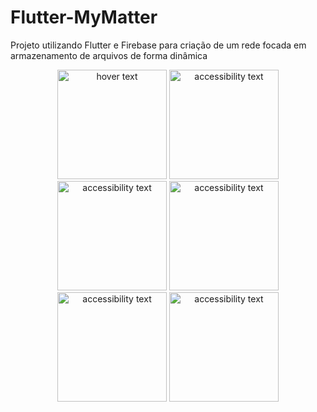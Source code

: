 # Flutter-MyMatter


Projeto utilizando Flutter e Firebase para criação de um rede focada em armazenamento de arquivos de forma dinâmica

<p align="center">
  <img src="https://cdn.discordapp.com/attachments/919779048849293383/929480067459973150/unknown.png" width="175" title="hover text">
  <img src="https://cdn.discordapp.com/attachments/919779048849293383/929491016971583520/Animacao2.gif" width="175" alt="accessibility text">
  <img src="https://cdn.discordapp.com/attachments/919779048849293383/929489493373882438/Animacao3.gif" width="175" alt="accessibility text">
  <img src="https://cdn.discordapp.com/attachments/919779048849293383/929485125002068048/unknown.png" width="175" alt="accessibility text">
  <img src="https://cdn.discordapp.com/attachments/919779048849293383/929485215989129226/unknown.png" width="175" alt="accessibility text">
  <img src="https://cdn.discordapp.com/attachments/919779048849293383/929485398281961522/unknown.png" width="175" alt="accessibility text">
</p>

